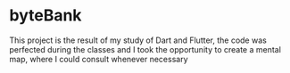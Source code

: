 # byteBank
 This project is the result of my study of Dart and Flutter, the code was perfected during the classes and I took the opportunity to create a mental map, where I could consult whenever necessary
